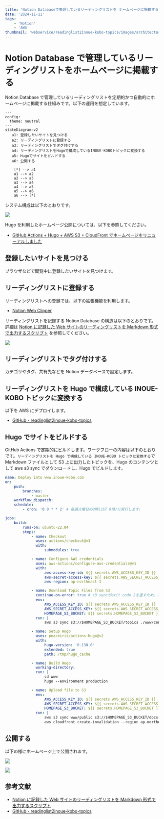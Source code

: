 ```yaml
---
title: 'Notion Databaseで管理しているリーディングリストを ホームページに掲載する'
date: '2024-11-11'
tags:
    - 'Notion'
    - 'AWS'
thumbnail: 'webservice/readinglist2inoue-kobo-topics/images/architectures.png'
---
```


# Notion Database で管理しているリーディングリストをホームページに掲載する

Notion Database で管理しているリーディングリストを定期的かつ自動的にホームページに掲載する仕組みです。以下の運用を想定しています。

```mermaid
---
config:
  theme: neutral
---
stateDiagram-v2
   a1: 登録したいサイトを見つける
   a2: リーディングリストに登録する
   a3: リーディングリストでタグ付けする
   a4: リーディングリストをHugoで構成しているINOUE-KOBOトピックに変換する
   a5: Hugoでサイトをビルドする
   a6: 公開する

    [*] --> a1
    a1 --> a2
    a2 --> a3
    a3 --> a4
    a4 --> a5
    a5 --> a6
    a6 --> [*]
```

システム構成は以下のとおりです。

![](images/architectures.png)

Hugo を利用したホームページ公開については、以下を参照してください。

-   [GitHub Actions + Hugo + AWS S3 + CloudFront でホームページをリニューアルしました](https://www.inoue-kobo.com/aws/hugo/)

## 登録したいサイトを見つける

ブラウザなどで閲覧中に登録したいサイトを見つけます。

## リーディングリストに登録する

リーディングリストへの登録では、以下の拡張機能を利用します。

-   [Notion Web Clipper](https://www.notion.so/ja/web-clipper)

リーディングリストを記録する Notion Database の構造は以下のとおりです。詳細は [Notion に記録した Web サイトのリーディングリストを Markdown 形式で出力するスクリプト](https://www.inoue-kobo.com/webservice/readinglist2md/) を参照してください。

![](images/database-sample.png)

## リーディングリストでタグ付けする

カテゴリやタグ、共有先などを Notion データベースで設定します。

## リーディングリストを Hugo で構成している INOUE-KOBO トピックに変換する

以下を AWS にデプロイします。

-   [GitHub - readinglist2inoue-kobo-topics](https://github.com/lhideki/readinglist2inoue-kobo-topics)

## Hugo でサイトをビルドする

GitHub Actions で定期的にビルドします。ワークフローの内容は以下のとおりです。`リーディングリストを Hugo で構成している INOUE-KOBO トピックに変換する`で Markdown ファイルとして S3 上に出力したトピックを、Hugo のコンテンツとして aws s3 sync でダウンロードし、Hugo でビルドします。

```yaml
name: Deploy into www.inoue-kobo.com
on:
    push:
        branches:
            - master
    workflow_dispatch:
    schedule:
        - cron: '0 0 * * 2' # 毎週火曜日の0時(JST 9時)に実行します。

jobs:
    build:
        runs-on: ubuntu-22.04
        steps:
            - name: Checkout
              uses: actions/checkout@v3
              with:
                  submodules: true

            - name: Configure AWS credentials
              uses: aws-actions/configure-aws-credentials@v1
              with:
                  aws-access-key-id: ${{ secrets.AWS_ACCESS_KEY_ID }}
                  aws-secret-access-key: ${{ secrets.AWS_SECRET_ACCESS_KEY }}
                  aws-region: ap-northeast-1

            - name: Download Topic Files from S3
              continue-on-error: true # s3 syncがexit code 2を返すため、エラーを無視します。
              env:
                  AWS_ACCESS_KEY_ID: ${{ secrets.AWS_ACCESS_KEY_ID }}
                  AWS_SECRET_ACCESS_KEY: ${{ secrets.AWS_SECRET_ACCESS_KEY }}
                  HOMEPAGE_S3_BUCKET: ${{ secrets.HOMEPAGE_S3_BUCKET }}
              run: |
                  aws s3 sync s3://$HOMEPAGE_S3_BUCKET/topics ./www/content

            - name: Setup Hugo
              uses: peaceiris/actions-hugo@v2
              with:
                  hugo-version: '0.138.0'
                  extended: true
                  path: /tmp/hugo_cache

            - name: Build Hugo
              working-directory:
              run: |
                  cd www
                  hugo --environment production

            - name: Upload file to S3
              env:
                  AWS_ACCESS_KEY_ID: ${{ secrets.AWS_ACCESS_KEY_ID }}
                  AWS_SECRET_ACCESS_KEY: ${{ secrets.AWS_SECRET_ACCESS_KEY }}
                  HOMEPAGE_S3_BUCKET: ${{ secrets.HOMEPAGE_S3_BUCKET }}
              run: |
                  aws s3 sync www/public s3://$HOMEPAGE_S3_BUCKET/docs-v2 --delete
                  aws cloudfront create-invalidation --region ap-northeast-1 --distribution-id E3JEKHZG9UN3GI --paths "/*"
```

## 公開する

以下の様にホームページ上で公開されます。

![](images/topics-index.png)

![](images/topics-contents.png)

## 参考文献

-   [Notion に記録した Web サイトのリーディングリストを Markdown 形式で出力するスクリプト](https://www.inoue-kobo.com/webservice/readinglist2md/)
-   [GitHub - readinglist2inoue-kobo-topics](https://github.com/lhideki/readinglist2inoue-kobo-topics)
